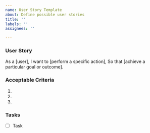 ```yaml
---
name: User Story Template
about: Define possible user stories
title: ''
labels: ''
assignees: ''

---
```


### User Story

As a [user],
I want to [perform a specific action],
So that [achieve a particular goal or outcome].

### Acceptable Criteria

1.
2.
3.

### Tasks
- [ ] Task
